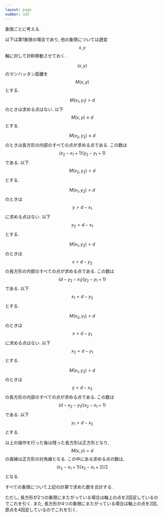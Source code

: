 ```yaml
---
layout: page
number: 325
---
```

象限ごとに考える.

以下は第1象限の場合であり, 他の象限については適宜 $$ x, y $$ 軸に対して対称移動させておく.

$$ (x, y) $$ のマンハッタン距離を $$ M(x, y) $$ とする.

$$ M(x_1, y_1) \gt d $$ のときは求める点はない. 以下 $$ M(x, y) \leq d $$ とする.

$$ M(x_2, y_2) \leq d $$ のときは長方形の内部のすべての点が求める点である. この数は $$ (x_2 - x_1 + 1)(y_2 - y_1 + 1) $$ である. 以下 $$ M(x_2, y_2) \gt d $$ とする.

$$ M(x_1, y_2) \gt d $$ のときは $$ y \gt d - x_1 $$ に求める点はない. 以下 $$ y_2 = d - x_1 $$ とする.

$$ M(x_1, y_2) \lt d $$ のときは $$ x \lt d - y_2 $$ の長方形の内部のすべての点が求める点である. この数は $$ (d - y_2 - x_1)(y_2 - y_1 + 1) $$ である. 以下 $$ x_1 = d - y_2 $$ とする.

$$ M(x_2, y_1) \gt d $$ のときは $$ x \gt d - y_1 $$ に求める点はない. 以下 $$ x_2 = d - y_1 $$ とする.

$$ M(x_1, y_2) \lt d $$ のときは $$ y \lt d - x_2 $$ の長方形の内部のすべての点が求める点である. この数は $$ (d - x_2 - y_1)(x_2 - x_1 + 1) $$ である. 以下 $$ y_1 = d - x_2 $$ とする.

以上の操作を行った後は残った長方形は正方形となり, $$ M(x, y) = d $$ の直線は正方形の対角線となる. この中にある求める点の数は, $$ (x_2 - x_1 + 1)(x_2 - x_1 + 2) / 2 $$ となる.

すべての象限について上記の計算で求めた数を合計する.

ただし, 長方形が2つの象限にまたがっている場合は軸上の点を2回足しているのでこれを引く. また, 長方形が4つの象限にまたがっている場合は軸上の点を2回, 原点を4回足しているのでこれを引く.
